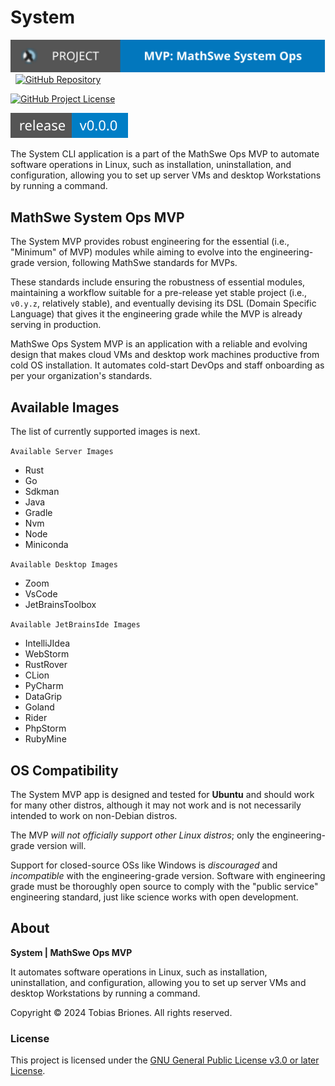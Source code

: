 <!-- Copyright (c) 2024 Tobias Briones. All rights reserved. -->
<!-- SPDX-License-Identifier: GPL-3.0-or-later -->
<!-- This file is part of https://github.com/mathswe-ops/mathswe-ops---mvp -->

# System

[![Project](public/system-mvp-app-badge.svg)](https://ops.math.software)
&nbsp;
[![GitHub Repository](https://img.shields.io/static/v1?label=GITHUB&message=REPOSITORY&labelColor=555&color=0277bd&style=for-the-badge&logo=GITHUB)](https://github.com/mathswe-ops/mathswe-ops---mvp/blob/main/system)

[![GitHub Project License](https://img.shields.io/github/license/mathswe-ops/mathswe-ops---mvp.svg?style=flat-square)](https://github.com/mathswe-ops/mathswe-ops---mvp/blob/main/LICENSE)

![GitHub Release](public/system-mvp-app-release-badge.svg)

The System CLI application is a part of the MathSwe Ops MVP to automate software
operations in Linux, such as installation, uninstallation, and configuration,
allowing you to set up server VMs and desktop Workstations by running a command.

## MathSwe System Ops MVP

The System MVP provides robust engineering for the essential
(i.e., "Minimum" of MVP) modules while aiming to evolve into the
engineering-grade version, following MathSwe standards for MVPs.

These standards include ensuring the robustness of essential modules,
maintaining a workflow suitable for a pre-release yet stable project (i.e.,
`v0.y.z`, relatively stable), and eventually devising its DSL (Domain Specific
Language) that gives it the engineering grade while the MVP is already serving
in production.

MathSwe Ops System MVP is an application with a reliable and evolving design
that makes cloud VMs and desktop work machines productive from cold OS
installation. It automates cold-start DevOps and staff onboarding as per your
organization's standards.

## Available Images

The list of currently supported images is next.

`Available Server Images`

- Rust
- Go
- Sdkman
- Java
- Gradle
- Nvm
- Node
- Miniconda

`Available Desktop Images`

- Zoom
- VsCode
- JetBrainsToolbox

`Available JetBrainsIde Images`

- IntelliJIdea
- WebStorm
- RustRover
- CLion
- PyCharm
- DataGrip
- Goland
- Rider
- PhpStorm
- RubyMine

## OS Compatibility

The System MVP app is designed and tested for **Ubuntu** and should work for
many other distros, although it may not work and is not necessarily intended to
work on non-Debian distros.

The MVP *will not officially support other Linux distros*; only the
engineering-grade version will.

Support for closed-source OSs like Windows is *discouraged* and *incompatible*
with the engineering-grade version. Software with engineering grade must be
thoroughly open source to comply with the "public service" engineering standard,
just like science works with open development.

## About

**System | MathSwe Ops MVP**

It automates software operations in Linux, such as installation, uninstallation,
and configuration, allowing you to set up server VMs and desktop Workstations by
running a command.

Copyright © 2024 Tobias Briones. All rights reserved.

### License

This project is licensed under the
[GNU General Public License v3.0 or later License](../LICENSE).
